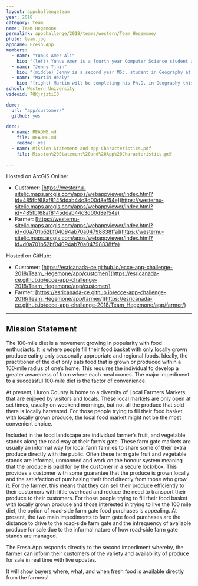 ```yaml
---
layout: appchallengeteam
year: 2018
category: team
name: Team Hegemone
permalink: appchallenge/2018/teams/western/Team_Hegemone/
photo: team.jpg
appname: Fresh.App
members:
  - name: "Yunus Amer Ali"
    bio: "(left) Yunus Amer is a fourth year Computer Science student at The University of Western Ontario. Yunus' favourite fields of Computer Science are Computer Vision, Human-Computer Interaction, and Data Transmission Methods. This is his first year participating in the ECCE app challenge and he has no prior experience with GIS software."
  - name: "Jenny Tjhin"
    bio: "(middle) Jenny is a second year MSc. student in Geography at Western. Her research uses GIS and spatial statistical methods to detect cluster of points in epidemiology. This is the first time for her to compete in the challenge and she's excited to collaborate with the team."
  - name: "Martin Healy"
    bio: "(right) Martin will be completing his Ph.D. in Geography this year in the Human Environments Analysis Lab (HEAL). He is using ArcGIS Desktop, ArcGIS Pro, and the R-ArcGIS-Bridge in his research. He has primarily programmed using Python over the last few years and is excited to use the Web App Builder for ArcGIS and delve into the ArcGIS API for JavaScript."
school: Western University
videoid: 7QKjrjztiI0

demo:
  url: "app/customer/"
  github: yes

docs:
  - name: README.md
    file: README.md
    readme: yes
  - name: Mission Statement and App Characteristics.pdf
    file: Mission%20Statement%20and%20App%20Characteristics.pdf

---
```


Hosted on ArcGIS Online:

- Customer: [https://westernu-sitelic.maps.arcgis.com/apps/webappviewer/index.html?id=485fbf68af8145ddab44c3d00d8ef54e](https://westernu-sitelic.maps.arcgis.com/apps/webappviewer/index.html?id=485fbf68af8145ddab44c3d00d8ef54e)
- Farmer: [https://westernu-sitelic.maps.arcgis.com/apps/webappviewer/index.html?id=d0a701b52bf04094ab70a04798838ffa](https://westernu-sitelic.maps.arcgis.com/apps/webappviewer/index.html?id=d0a701b52bf04094ab70a04798838ffa)

Hosted on GitHub:

- Customer: [https://esricanada-ce.github.io/ecce-app-challenge-2018/Team_Hegemone/app/customer/](https://esricanada-ce.github.io/ecce-app-challenge-2018/Team_Hegemone/app/customer/)
- Farmer: [https://esricanada-ce.github.io/ecce-app-challenge-2018/Team_Hegemone/app/farmer/](https://esricanada-ce.github.io/ecce-app-challenge-2018/Team_Hegemone/app/farmer/)

---

## Mission Statement

The 100‐mile diet is a movement growing in popularity with food enthusiasts. It is where people fill their
food basket with only locally grown produce eating only seasonally appropriate and regional foods.
Ideally, the practitioner of the diet only eats food that is grown or produced within a 100‐mile radius of
one’s home. This requires the individual to develop a greater awareness of from where each meal
comes. The major impediment to a successful 100‐mile diet is the factor of convenience.

At present, Huron County is home to a diversity of Local Farmers Markets that are enjoyed by visitors
and locals. These local markets are only open at set times, usually on weekend mornings, but not all the
produce that sold there is locally harvested. For those people trying to fill their food basket with locally
grown produce, the local food market might not be the most convenient choice.

Included in the food landscape are individual farmer’s fruit, and vegetable stands along the road‐way at
their farm’s gate. These farm gate markets are usually an informal way for local farm families to share
some of their extra produce directly with the public. Often these farm gate fruit and vegetable stands
are informal, unmanned and work on the honour system meaning that the produce is paid for by the
customer in a secure lock‐box. This provides a customer with some guarantee that the produce is grown
locally and the satisfaction of purchasing their food directly from those who grow it. For the farmer, this
means that they can sell their produce efficiently to their customers with little overhead and reduce the
need to transport their produce to their customers. For those people trying to fill their food basket with
locally grown produce and those interested in trying to live the 100 mile diet, the option of road‐side
farm gate food purchases is appealing. At present, the two main impediments to farm gate food
purchases are the distance to drive to the road‐side farm gate and the infrequency of available produce
for sale due to the informal nature of how road‐side farm gate stands are managed.

The Fresh.App responds directly to the second impediment whereby, the farmer can inform their
customers of the variety and availability of produce for sale in real time with live updates.

It will show buyers where, what, and when fresh food is available directly from the farmers!
